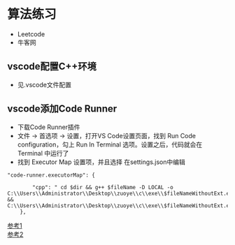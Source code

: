 # 算法练习
* Leetcode
* 牛客网

## vscode配置C++环境
* 见.vscode文件配置

## vscode添加Code Runner
* 下载Code Runner插件
* 文件 -> 首选项 -> 设置，打开VS Code设置页面，找到 Run Code configuration，勾上 Run In Terminal 选项。设置之后，代码就会在 Terminal 中运行了
* 找到 Executor Map 设置项，并且选择 在settings.json中编辑
```
"code-runner.executorMap": {
    
        "cpp": " cd $dir && g++ $fileName -D LOCAL -o        C:\\Users\\Administrator\\Desktop\\zuoye\\c\\exe\\$fileNameWithoutExt.exe && C:\\Users\\Administrator\\Desktop\\zuoye\\c\\exe\\$fileNameWithoutExt.exe",
    },
```
[参考1](https://www.cnblogs.com/bananan/p/15039582.html)  
[参考2](https://blog.csdn.net/GU_bigbull/article/details/107265699)
